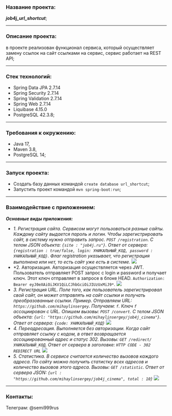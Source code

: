 ### Название проекта: 
***job4j_url_shortcut***;
___
### Описание проекта: 
в проекте реализован функционал сервиса, который осуществляет замену ссылок на сайт ссылками на сервис, 
сервис работает на REST API;
___
### Стек технологий: 
+ Spring Data JPA 2.7.14 
+ Spring Security 2.7.14 
+ Spring Validation 2.7.14 
+ Spring Web 2.7.14 
+ Liquibase 4.15.0
+ PostgreSQL 42.3.8;
___
### Требования к окружению: 
+ Java 17, 
+ Maven 3.8, 
+ PostgreSQL 14;
___
### Запуск проекта: 
+ Создать базу данных командой ```create database url_shortcut```;
+ Запустить проект командой ```mvn spring-boot:run```;
___
### Взаимодействие с приложением:
 ***Основные виды приложения:***
+ *1. Регистрация сайта.
Сервисом могут пользоваться разные сайты. Каждому сайту выдается пароль и логин.
Чтобы зарегистрировать сайт, в систему нужно отправить запрос.
```POST /registration```.
C телом JSON объекта: ```{site : "job4j.ru"}```.
Ответ от сервера: ```{registration : true/false, login: УНИКАЛЬНЫЙ_КОД, password : УНИКАЛЬНЫЙ_КОД}```.
Флаг registration указывает, что регистрация выполнена или нет, то есть сайт уже есть в системе.*
  ![](img/1.jpg)
+ *2. Авторизация.
Авторизация осуществляется через JWT. Пользователь отправляет POST запрос с login и password и получает ключ.
Этот ключ отправляет в запросе в блоке HEAD.
```Authorization: Bearer eyJ0eXAiOiJKV1QiLCJhbGciOiJIUzUxMiJ9*```.
  ![](img/2.jpg)
+ *3. Регистрация URL.
Поле того, как пользователь зарегистрировал свой сайт, он может отправлять на сайт ссылки и получать преобразованные ссылки.
Пример.
Отправляем URL: ```https://github.com/mihaylinsergey```.
Получаем: ```f```. Ключ ```f``` ассоциирован с URL.
Опишем вызовы: ```POST /convert```.
C телом JSON объекта: ```{url: "https://github.com/mihaylinsergey/job4j_cinema"}```.
Ответ от сервера: ```{code: УНИКАЛЬНЫЙ_КОД}```*
  ![](img/3.jpg)
+ *4. Переадресация. Выполняется без авторизации.
Когда сайт отправляет ссылку с кодом, в ответ возвращается ассоциированный адрес и статус 302.
Вызовы: ```GET /redirect/УНИКАЛЬНЫЙ_КОД```.
Ответ от сервера в заголовке: ```HTTP CODE - 302 REDIRECT URL```*
  ![](img/4.jpg)
+ *5. Статистика.
В сервисе считается количество вызовов каждого адреса.
По сайту можно получить статистку всех адресов и количество вызовов этого адреса.
Вызовы: ```GET /statistic```.
Ответ от сервера JSON: ```{url : "https://github.com/mihaylinsergey/job4j_cinema", total : 10}```*
  ![](img/5.jpg)
___
### Контакты: 
Телеграм: @semi999rus